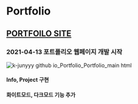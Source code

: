 # Portfolio
## [PORTFOILO SITE](https://k-junyyy.github.io/Portfolio/Portfolio/main.html)

### 2021-04-13 포트폴리오 웹페이지 개발 시작
![k-junyyy github io_Portfolio_Portfolio_main html](https://user-images.githubusercontent.com/74912530/114492595-d5e97e80-9c53-11eb-99d8-f4ca0f3ed103.png)
<br>
#### Info, Project 구현<br>
#### 화이트모드, 다크모드 기능 추가<br>
